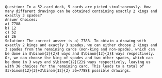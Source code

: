 
    Question: In a 52-card deck, 5 cards are picked simultaneously. How many different drawings can be obtained containing exactly 2 kings and exactly 3 spades?
    Answer Choices:
    a) 7788
    b) 12
    c) 52
    d) 26
    Solution: The correct answer is a) 7788. To obtain a drawing with exactly 2 kings and exactly 3 spades, we can either choose 2 kings and 3 spades from the remaining cards (non-king and non-spade), which can be done in $\binom{3}{2}$ ways and $\binom{12}{3}$ ways respectively. Or, we can choose the king of spades and two other spades, which can be done in 3 ways and $\binom{12}{2}$ ways respectively, leaving us with 36 choices for the remaining card. This leads to a total of $3\binom{12}{3}+3\binom{12}{2} 36=7788$ possible drawings.